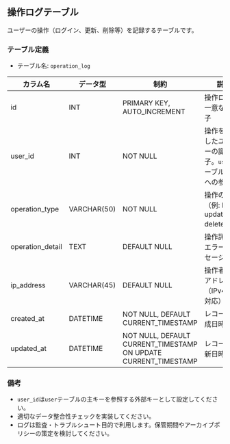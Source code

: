 ## 操作ログテーブル

ユーザーの操作（ログイン、更新、削除等）を記録するテーブルです。

### テーブル定義
- テーブル名: `operation_log`

| カラム名         | データ型      | 制約                                      | 説明                                               |
|------------------|---------------|-------------------------------------------|----------------------------------------------------|
| id               | INT           | PRIMARY KEY, AUTO_INCREMENT               | 操作ログの一意な識別子                              |
| user_id          | INT           | NOT NULL                                  | 操作を実行したユーザーの識別子。`user`テーブルの `id`への参照 |
| operation_type   | VARCHAR(50)   | NOT NULL                                  | 操作の種類（例: login, update, delete等）          |
| operation_detail | TEXT          | DEFAULT NULL                              | 操作詳細、エラーメッセージ等                        |
| ip_address       | VARCHAR(45)   | DEFAULT NULL                              | 操作者のIPアドレス（IPv4/IPv6対応）                |
| created_at       | DATETIME      | NOT NULL, DEFAULT CURRENT_TIMESTAMP        | レコード作成日時                                  |
| updated_at       | DATETIME      | NOT NULL, DEFAULT CURRENT_TIMESTAMP ON UPDATE CURRENT_TIMESTAMP | レコード更新日時            |

### 備考
- `user_id`は`user`テーブルの主キーを参照する外部キーとして設定してください。
- 適切なデータ整合性チェックを実装してください。
- ログは監査・トラブルシュート目的で利用します。保管期間やアーカイブポリシーの策定を検討してください。
